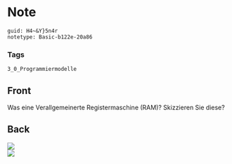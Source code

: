 # Note
```
guid: H4~&Y}5n4r
notetype: Basic-b122e-20a86
```

### Tags
```
3_0_Programmiermodelle
```

## Front
Was eine Verallgemeinerte Registermaschine (RAM)? Skizzieren Sie diese?

## Back
<img src="paste-9209eab584eeea1918009a133b973a48ad4d654d.jpg">
<div><img src="paste-6e25586fd467bf6f32cca82bc0d9eb7c68f1b4cd.jpg"></div>
